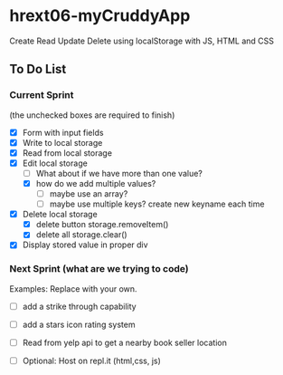 # hrext06-myCruddyApp
Create Read Update Delete using localStorage with JS, HTML and CSS


## To Do List

### Current Sprint
(the unchecked boxes are required to finish)
- [x] Form with input fields
- [x] Write to local storage
- [x] Read from local storage
- [x] Edit local storage
    - [ ] What about if we have more than one value?
    - [x] how do we add multiple values?
        - [ ] maybe use an array?
        - [ ] maybe use multiple keys? create new keyname each time

- [x] Delete local storage
    - [x] delete button storage.removeItem()
    - [x] delete all storage.clear()
- [x] Display stored value in proper div

### Next Sprint (what are we trying to code)
Examples: Replace with your own.
- [ ] add a strike through capability
- [ ] add a stars icon rating system
- [ ] Read from yelp api to get a nearby book seller location

- [ ] Optional: Host on repl.it (html,css, js)
